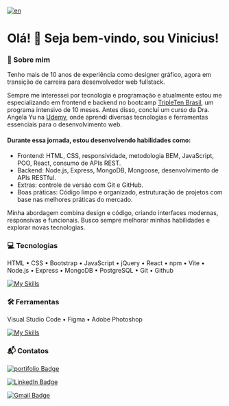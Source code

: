 [![en](https://img.shields.io/badge/lang-en-red.svg)](./README.en.md)

# Olá! 👋 Seja bem-vindo, sou Vinicius!

### 🚀 Sobre mim

Tenho mais de 10 anos de experiência como designer gráfico, agora em transição de carreira para desenvolvedor web fullstack.

Sempre me interessei por tecnologia e programação e atualmente estou me especializando em frontend e backend no bootcamp <a target="_blank" href="https://tripleten.com/pt-bra/web/meet/">TripleTen Brasil</a>, um programa intensivo de 10 meses. Antes disso, concluí um curso da Dra. Angela Yu na <a target="_blank" href="https://www.udemy.com/course/the-complete-web-development-bootcamp">Udemy</a>, onde aprendi diversas tecnologias e ferramentas essenciais para o desenvolvimento web.

#### Durante essa jornada, estou desenvolvendo habilidades como:

- Frontend: HTML, CSS, responsividade, metodologia BEM, JavaScript, POO, React, consumo de APIs REST.
- Backend: Node.js, Express, MongoDB, Mongoose, desenvolvimento de APIs RESTful.
- Extras: controle de versão com Git e GitHub.
- Boas práticas: Código limpo e organizado, estruturação de projetos com base nas melhores práticas do mercado.

Minha abordagem combina design e código, criando interfaces modernas, responsivas e funcionais. Busco sempre melhorar minhas habilidades e explorar novas tecnologias.

### 💻 Tecnologias

HTML • CSS • Bootstrap • JavaScript • jQuery • React • npm • Vite • Node.js • Express • MongoDB • PostgreSQL • Git • Github

[![My Skills](https://skillicons.dev/icons?i=html,css,bootstrap,js,jquery,react,npm,vite,nodejs,express,mongodb,postgres,git,github&perline=7)](https://skillicons.dev)

### 🛠️ Ferramentas

Visual Studio Code • Figma • Adobe Photoshop

[![My Skills](https://skillicons.dev/icons?i=vscode,figma,photoshop)](https://skillicons.dev)

### 📬 Contatos

[![portifolio Badge](https://custom-icon-badges.demolab.com/badge/Portifólio-blue.svg?style=flat&logo=webpage-personal&logoColor=white&labelColor=gray)](#)

[![LinkedIn Badge](https://custom-icon-badges.demolab.com/badge/Vinicius_Barretto_Mello-blue.svg?style=flat&logo=linkedin-brands&logoColor=white&labelColor=gray)](https://www.linkedin.com/in/vinicius-barretto-mello-2801402b0)

[![Gmail Badge](https://img.shields.io/badge/vinicius.barretto9022%40gmail.com-blue?style=flat&logo=gmail&logoColor=white&labelColor=gray)](mailto:vinicius.barretto9022@gmail.com)
